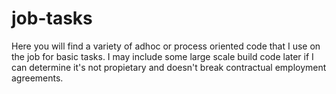 # job-tasks
Here you will find a variety of adhoc or process oriented code that I use on the job for basic tasks.
I may include some large scale build code later if I can determine it's not propietary and doesn't break contractual employment agreements.
